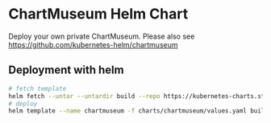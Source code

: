 # ChartMuseum Helm Chart

Deploy your own private ChartMuseum.
Please also see https://github.com/kubernetes-helm/chartmuseum

## Deployment with helm

```sh
# fetch template
helm fetch --untar --untardir build --repo https://kubernetes-charts.storage.googleapis.com --version 1.6.2 chartmuseum
# deploy
helm template --name chartmuseum -f charts/chartmuseum/values.yaml build/chartmuseum | oc apply -f -
```